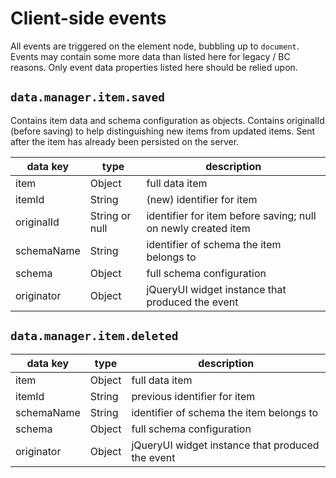 # Client-side events
All events are triggered on the element node, bubbling up to `document`.  
Events may contain some more data than listed here for legacy / BC reasons. Only event
data properties listed here should be relied upon.

## `data.manager.item.saved`
Contains item data and schema configuration as objects. Contains originalId (before saving) to help distinguishing new
items from updated items. Sent after the item has already been persisted on the server.

|data key|type|description|
|---|---|---|
|item|Object|full data item|
|itemId|String|(new) identifier for item|
|originalId|String or null|identifier for item before saving; null on newly created item|
|schemaName|String|identifier of schema the item belongs to|
|schema|Object|full schema configuration|
|originator|Object|jQueryUI widget instance that produced the event|

## `data.manager.item.deleted`
|data key|type|description|
|---|---|---|
|item|Object|full data item|
|itemId|String|previous identifier for item|
|schemaName|String|identifier of schema the item belongs to|
|schema|Object|full schema configuration|
|originator|Object|jQueryUI widget instance that produced the event|
